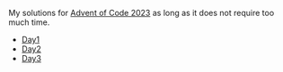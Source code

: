My solutions for [Advent of Code 2023](https://adventofcode.com/2023) as long as it does not require too much time.  

  - [Day1](https://adventofcode.com/2023/day/1)
  - [Day2](https://adventofcode.com/2023/day/2)
  - [Day3](https://adventofcode.com/2023/day/3)
